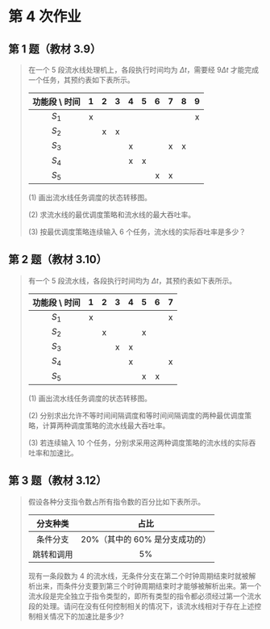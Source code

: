 # 第 4 次作业

## 第 1 题（教材 3.9）

> 在一个 $5$ 段流水线处理机上，各段执行时间均为 $\Delta t$，需要经 $9\Delta t$ 才能完成一个任务，其预约表如下表所示。
>
> |功能段 \ 时间 | $1$ | $2$ | $3$ | $4$ | $5$ | $6$ | $7$ | $8$ | $9$ |
> |:-:|:-:|:-:|:-:|:-:|:-:|:-:|:-:|:-:|:-:|
> | $S_1$ | x |   |   |   |   |   |   |   | x |
> | $S_2$ |   | x | x |   |   |   |   |   |   |
> | $S_3$ |   |   |   | x |   |   | x | x |   |
> | $S_4$ |   |   |   | x | x |   |   |   |   |
> | $S_5$ |   |   |   |   |   | x | x |   |   |
>
> (1) 画出流水线任务调度的状态转移图。
>
> (2) 求流水线的最优调度策略和流水线的最大吞吐率。
>
> (3) 按最优调度策略连续输入 $6$ 个任务，流水线的实际吞吐率是多少？

## 第 2 题（教材 3.10）

> 有一个 $5$ 段流水线，各段执行时间均为 $\Delta t$，其预约表如下表所示。
>
> |功能段 \ 时间 | $1$ | $2$ | $3$ | $4$ | $5$ | $6$ | $7$ |
> |:-:|:-:|:-:|:-:|:-:|:-:|:-:|:-:|
> | $S_1$ | x |   |   |   |   |   | x |
> | $S_2$ |   | x |   |   | x |   |   |
> | $S_3$ |   |   | x | x |   |   |   |
> | $S_4$ |   |   |   | x |   |   | x |
> | $S_5$ |   |   |   |   | x | x |   |
>
> (1) 画出流水线任务调度的状态转移图。
>
> (2) 分别求出允许不等时间间隔调度和等时间间隔调度的两种最优调度策略，计算两种调度策略的流水线最大吞吐率。
>
> (3) 若连续输入 $10$ 个任务，分别求采用这两种调度策略的流水线的实际吞吐率和加速比。

## 第 3 题（教材 3.12）

> 假设各种分支指令数占所有指令数的百分比如下表所示。
>
> | 分支种类 | 占比 |
> | :-: | :-: |
> | 条件分支 | $20\%$（其中的 $60\%$ 是分支成功的） |
> | 跳转和调用 | $5\%$ |
>
> 现有一条段数为 $4$ 的流水线，无条件分支在第二个时钟周期结束时就被解析出来，而条件分支要到第三个时钟周期结束时才能够被解析出来。第一个流水段是完全独立于指令类型的，即所有类型的指令都必须经过第一个流水段的处理。请问在没有任何控制相关的情况下，该流水线相对于存在上述控制相关情况下的加速比是多少?
